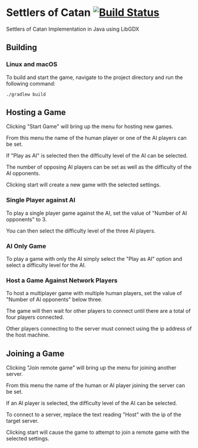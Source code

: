 # Settlers of Catan [![Build Status](https://travis-ci.com/keananf/SettlersOfCatan.svg?token=iWpNDxUwjxU9xS4Np7Kw&branch=master)](https://travis-ci.com/keananf/SettlersOfCatan)
Settlers of Catan Implementation in Java using LibGDX

## Building
### Linux and macOS
To build and start the game, navigate to the project directory and run the following command:

`./gradlew build`

## Hosting a Game
Clicking "Start Game" will bring up the menu for hosting new games.

From this menu the name of the human player or one of the AI players can be set.

If "Play as AI" is selected then the difficulty level of the AI can be selected.

The number of opposing AI players can be set as well as the difficulty of the AI opponents.

Clicking start will create a new game with the selected settings.
### Single Player against AI
To play a single player game against the AI, set the value of "Number of AI opponents" to 3.

You can then select the difficulty level of the three AI players.
### AI Only Game
To play a game with only the AI simply select the "Play as AI" option and select a difficulty level for the AI.
### Host a Game Against Network Players
To host a multiplayer game with multiple human players, set the value of "Number of AI opponents" below three.

The game will then wait for other players to connect until there are a total of four players connected.

Other players connecting to the server must connect using the ip address of the host machine.

## Joining a Game
Clicking "Join remote game" will bring up the menu for joining another server.

From this menu the name of the human or AI player joining the server can be set.

If an AI player is selected, the difficulty level of the AI can be selected.

To connect to a server, replace the text reading "Host" with the ip of the target server.

Clicking start will cause the game to attempt to join a remote game with the selected settings.






